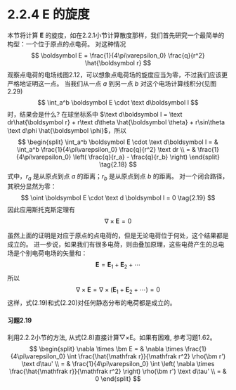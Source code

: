 # 2.2.4 $\boldsymbol E$ 的旋度

本节将计算 $\boldsymbol E$ 的旋度，如在2.2.1小节计算散度那样，我们首先研究一个最简单的构型：一个位于原点的点电荷。
对这种情况
$$
  \boldsymbol E = \frac{1}{4\pi\varepsilon_0} \frac{q}{r^2} \hat{\boldsymbol r}
$$
观察点电荷的电场线图2.12，可以想象点电荷场的旋度应当为零，不过我们应该更严格地证明这一点。
当我们从一点 $a$ 到另一点 $b$ 对这个电场计算线积分(见图2.29)
$$
  \int_a^b \boldsymbol E \cdot \text d\boldsymbol l
$$
时，结果会是什么?
在球坐标系中 $\text d\boldsymbol l = \text dr\hat{\boldsymbol r} + r\text d\theta \hat{\boldsymbol \theta} + r\sin\theta \text d\phi \hat{\boldsymbol \phi}$，所以
$$
\begin{split}
  \int_a^b \boldsymbol E \cdot \text d\boldsymbol l
  = & \int_a^b \frac{1}{4\pi\varepsilon_0} \frac{q}{r^2} \text dr \\
  = & \frac{1}{4\pi\varepsilon_0} \left( \frac{q}{r_a} - \frac{q}{r_b} \right) 
\end{split}
  \tag{2.18}
$$
式中，$r_a$ 是从原点到点 $a$ 的距离；$r_b$ 是从原点到点 $b$ 的距离。
对一个闭合路径，其积分显然为零：
$$
  \oint \boldsymbol E \cdot \text d \boldsymbol l = 0
  \tag{2.19}
$$
因此应用斯托克斯定理有
$$
  \nabla \times \boldsymbol E = 0
  \tag{2.20}
$$

虽然上面的证明是对应于原点的点电荷的，但是无论电荷位于何处，这个结果都是成立的。
进一步说，如果我们有很多电荷，则由叠加原理，这些电荷产生的总电场是个别电荷电场的矢量和：
$$
  \boldsymbol E = \boldsymbol E_1 + \boldsymbol E_2 + \cdots
$$
所以
$$
  \nabla \times \boldsymbol E
  = \nabla \times (\boldsymbol E_1 + \boldsymbol E_2 + \cdots )
  = 0
$$
这样，式(2.19)和式(2.20)对任何静态分布的电荷都是成立的。

#### 习题2.19

利用2.2.2小节的方法, 从式(2.8)直接计算▽×E。如果有困难, 参考习题1.62。
$$
\begin{split}
  \nabla \times \bm E
  = & \nabla \times \frac{1}{4\pi\varepsilon_0} \int \frac{\hat{\mathfrak r}}{\mathfrak r^2} \rho(\bm r') \text d\tau' \\
  = & \frac{1}{4\pi\varepsilon_0} \int \left( \nabla \times \frac{\hat{\mathfrak r}}{\mathfrak r^2} \right) \rho(\bm r') \text d\tau' \\
  = & 0
\end{split}
$$
